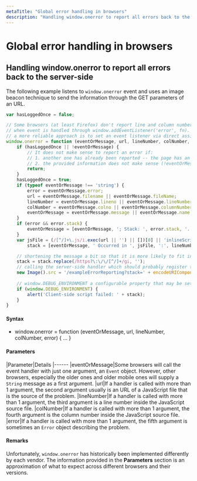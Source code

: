 ```yaml
---
metaTitle: "Global error handling in browsers"
description: "Handling window.onerror to report all errors back to the server-side"
---
```


# Global error handling in browsers



## Handling window.onerror to report all errors back to the server-side


The following example listens to `window.onerror` event and uses an image beacon technique to send the information through the GET parameters of an URL.

```js
var hasLoggedOnce = false;

// Some browsers (at least Firefox) don't report line and column numbers
// when event is handled through window.addEventListener('error', fn). That's why
// a more reliable approach is to set an event listener via direct assignment.
window.onerror = function (eventOrMessage, url, lineNumber, colNumber, error) {
    if (hasLoggedOnce || !eventOrMessage) {
        // It does not make sense to report an error if:
        // 1. another one has already been reported -- the page has an invalid state and may produce way too many errors.
        // 2. the provided information does not make sense (!eventOrMessage -- the browser didn't supply information for some reason.)
        return;
    }
    hasLoggedOnce = true;
    if (typeof eventOrMessage !== 'string') {
        error = eventOrMessage.error;
        url = eventOrMessage.filename || eventOrMessage.fileName;
        lineNumber = eventOrMessage.lineno || eventOrMessage.lineNumber;
        colNumber = eventOrMessage.colno || eventOrMessage.columnNumber;
        eventOrMessage = eventOrMessage.message || eventOrMessage.name || error.message || error.name;
    }
    if (error && error.stack) {
        eventOrMessage = [eventOrMessage, '; Stack: ', error.stack, '.'].join('');
    }
    var jsFile = (/[^/]+\.js/i.exec(url || '') || [])[0] || 'inlineScriptOrDynamicEvalCode',
        stack = [eventOrMessage, ' Occurred in ', jsFile, ':', lineNumber || '?', ':', colNumber || '?'].join('');

    // shortening the message a bit so that it is more likely to fit into browser's URL length limit (which is 2,083 in some browsers)
    stack = stack.replace(/https?\:\/\/[^/]+/gi, '');
    // calling the server-side handler which should probably register the error in a database or a log file
    new Image().src = '/exampleErrorReporting?stack=' + encodeURIComponent(stack);
    
    // window.DEBUG_ENVIRONMENT a configurable property that may be set to true somewhere else for debugging and testing purposes.
    if (window.DEBUG_ENVIRONMENT) {
        alert('Client-side script failed: ' + stack);
    }
}

```



#### Syntax


- window.onerror = function (eventOrMessage, url, lineNumber, colNumber, error) { ... }



#### Parameters


|Parameter|Details
|------
|eventOrMessage|Some browsers will call the event handler with just one argument, an `Event` object. However, other browsers, especially the older ones and older mobile ones will supply a `String` message as a first argument.
|url|If a handler is called with more than 1 argument, the second argument usually is an URL of a JavaScript file that is the source of the problem.
|lineNumber|If a handler is called with more than 1 argument, the third argument is a line number inside the JavaScript source file.
|colNumber|If a handler is called with more than 1 argument, the fourth argument is the column number inside the JavaScript source file.
|error|If a handler is called with more than 1 argument, the fifth argument is sometimes an `Error` object describing the problem.



#### Remarks


Unfortunately, `window.onerror` has historically been implemented differently by each vendor. The information provided in the **Parameters** section is an approximation of what to expect across different browsers and their versions.

